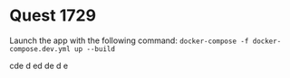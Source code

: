 # Quest 1729

Launch the app with the following command: `docker-compose -f docker-compose.dev.yml up --build`



cde
d
ed
de
d
e
